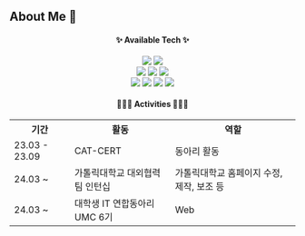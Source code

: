 ## About Me 👋

<div class='Available-Tech'>
  <h4 align="center">✨ Available Tech ✨</h4>
  <div align="center">
  <img src="https://img.shields.io/badge/React-61DAFB?style=for-the-badge&logo=React&logoColor=black"/>
  <!-- React Native
  <img src="https://img.shields.io/badge/React Native-61DAFB?style=flat-square&logo=React&logoColor=black"/> -->
  <img src="https://img.shields.io/badge/JavaScript-F7DF1E?style=for-the-badge&logo=JavaScript&logoColor=white">
</div>

<div align="center">
  <img src="https://img.shields.io/badge/HTML5-E34F26?style=for-the-badge&logo=HTML5&logoColor=white">
  <img src="https://img.shields.io/badge/CSS3-1572B6?style=for-the-badge&logo=css3&logoColor=white"/>
  <img src="https://img.shields.io/badge/PHP-777BB4?style=for-the-badge&logo=php&logoColor=white"/>
</div>

<div align="center">
  <img src="https://img.shields.io/badge/Python-3776AB?style=for-the-badge&logo=Python&logoColor=white">
  <img src="https://img.shields.io/badge/C-A8B9CC?style=for-the-badge&logo=C&logoColor=white"/>
  <img src="https://img.shields.io/badge/C++-00599C?style=for-the-badge&logo=C%2B%2B&logoColor=white"/>
  <img src="https://img.shields.io/badge/MySQL-4479A1?style=for-the-badge&logo=MySQL&logoColor=white"/>
</div>
</div>

<div class='Activities'>
  <h4 align="center">👩🏻‍💻 Activities 👩🏻‍💻</h4>
  <table>
    <tr>
      <th>기간</th>
      <th>활동</th>
      <th>역할</th>
    </tr>
    <tr>
      <td>23.03 - 23.09</td>
      <td>CAT-CERT</td>
      <td>동아리 활동</td>
    </tr>
    <tr>
      <td>24.03 ~</td>
      <td>가톨릭대학교 대외협력팀 인턴십</td>
      <td>가톨릭대학교 홈페이지 수정, 제작, 보조 등</td>
    </tr>
    <tr>
      <td>24.03 ~</td>
      <td>대학생 IT 연합동아리 UMC 6기</td>
      <td>Web</td>
    </tr>
  </table>
</div>
